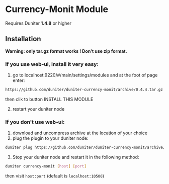 # Currency-Monit Module

Requires Duniter **1.4.8** or higher

## Installation

**Warning: only tar.gz format works ! Don't use zip format.**

### If you use web-ui, install it very easy:

1. go to localhost:9220/#/main/settings/modules
and at the foot of page enter:
```bash
https://github.com/duniter/duniter-currency-monit/archive/0.4.4.tar.gz
```

then clik to button INSTALL THIS MODULE

2. restart your duniter node

### If you don't use web-ui:

1. download and uncompress archive at the location of your choice
2. plug the plugin to your duniter node:

```bash
duniter plug https://github.com/duniter/duniter-currency-monit/archive/0.4.4.tar.gz
```

3. Stop your duniter node and restart it in the following method:
```bash
duniter currency-monit [host] [port]
```

then visit `host:port` (default is `localhost:10500`)